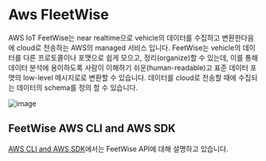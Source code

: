 # Aws FleetWise

AWS IoT FeetWise는 near realtime으로 vehicle의 데이터를 수집하고 변환한다음에 cloud로 전송하는 AWS의 managed 서비스 입니다. FeetWise는 vehicle의 데이터를 다른 프로토콜이나 포맷으로 쉽게 모으고, 정리(organize)할 수 있는데, 이를 통해 데이터 분석에 용이하도록 사람이 이해하기 쉬운(human-readable)고 표준 데이터 포맷의 low-level 메시지로로 변환할 수 있습니다. 데이터를 cloud로 전송할 때에 수집되는 데이터의 schema를 정의 할 수 있습니다. 

![image](https://user-images.githubusercontent.com/52392004/184734515-f880f87c-959b-4865-a897-bd5ce0fc6dc9.png)

## FeetWise AWS CLI and AWS SDK

[AWS CLI and AWS SDK](https://docs.aws.amazon.com/iot-fleetwise/latest/developerguide/update-sdk-cli.html)에서는 FeetWise API에 대해 설명하고 있습니다. 
